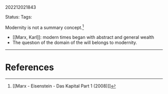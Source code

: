 202212021843

Status: 
Tags: 

Modernity is not a summary concept.[^1]
- [[Marx, Karl]]: modern times began with abstract and general wealth
- The questıon of the domain of the will belongs to modernity.



---
# References

[^1]: [[Marx - Eisenstein - Das Kapital Part 1 (2008)]]